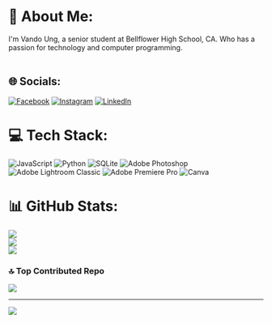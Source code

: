 # 💫 About Me:
I'm Vando Ung, a senior student at Bellflower High School, CA. Who has a passion for technology and computer programming.<br><br>


## 🌐 Socials:
[![Facebook](https://img.shields.io/badge/Facebook-%231877F2.svg?logo=Facebook&logoColor=white)](https://facebook.com/100016710161767) [![Instagram](https://img.shields.io/badge/Instagram-%23E4405F.svg?logo=Instagram&logoColor=white)](https://instagram.com/vando_ung_) [![LinkedIn](https://img.shields.io/badge/LinkedIn-%230077B5.svg?logo=linkedin&logoColor=white)](https://linkedin.com/in/vando-ung-5a576b2a9) 

# 💻 Tech Stack:
![JavaScript](https://img.shields.io/badge/javascript-%23323330.svg?style=for-the-badge&logo=javascript&logoColor=%23F7DF1E) ![Python](https://img.shields.io/badge/python-3670A0?style=for-the-badge&logo=python&logoColor=ffdd54) ![SQLite](https://img.shields.io/badge/sqlite-%2307405e.svg?style=for-the-badge&logo=sqlite&logoColor=white) ![Adobe Photoshop](https://img.shields.io/badge/adobe%20photoshop-%2331A8FF.svg?style=for-the-badge&logo=adobe%20photoshop&logoColor=white) ![Adobe Lightroom Classic](https://img.shields.io/badge/Adobe%20Lightroom%20Classic-31A8FF.svg?style=for-the-badge&logo=Adobe%20Lightroom%20Classic&logoColor=white) ![Adobe Premiere Pro](https://img.shields.io/badge/Adobe%20Premiere%20Pro-9999FF.svg?style=for-the-badge&logo=Adobe%20Premiere%20Pro&logoColor=white) ![Canva](https://img.shields.io/badge/Canva-%2300C4CC.svg?style=for-the-badge&logo=Canva&logoColor=white)
# 📊 GitHub Stats:
![](https://github-readme-stats.vercel.app/api?username=Ungvando&theme=dark&hide_border=false&include_all_commits=true&count_private=false)<br/>
![](https://github-readme-streak-stats.herokuapp.com/?user=Ungvando&theme=dark&hide_border=false)<br/>
![](https://github-readme-stats.vercel.app/api/top-langs/?username=Ungvando&theme=dark&hide_border=false&include_all_commits=true&count_private=false&layout=compact)

### 🔝 Top Contributed Repo
![](https://github-contributor-stats.vercel.app/api?username=Ungvando&limit=5&theme=dark&combine_all_yearly_contributions=true)

---
[![](https://visitcount.itsvg.in/api?id=Ungvando&icon=0&color=1)](https://visitcount.itsvg.in)

<!-- Proudly created with GPRM ( https://gprm.itsvg.in ) -->
